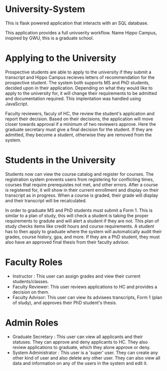 # University-System

This is flask powered application that interacts with an SQL database. 

This application provides a full univserity workflow. Name Hippo Campus, inspired by GWU, this is a graduate school. 

# Applying to the University
Prospective students are able to apply to the university if they submit a transcript and Hippo Campus recieves letters of recommendation for the prospective student. The system both supports MS and PhD students, decided upon in their application. Depending on what they would like to apply to the university for, it will change their requirements to be admitted and documentation required. This implentation was handled using JavaScript.

Faculty reviewers, faculy of HC, the review the student's application and report their decision. Based on their decisions, the application will move closer towards approval if a minimum of two reviewers approve. Here the graduate secretary must give a final decision for the student. If they are admitted, they become a student, otherwise they are removed from the system. 

# Students in the University
 
 Students now can view the course catalog and register for courses. The registration system prevents users from registering for conflicting times, courses that require prerequistes not met, and other errors. After a course is registered for, it will show in their current enrollment and display on their transcript as in progress. When a course is graded, their grade will display and their transcript will be recalculated. 

In order to graduate MS and PhD students must submit a Form 1. This is similar to a plan of study, this will check a student is taking the proper requirements to gradute and will alert a student if they are not. This plan of study checks items like credit hours and course requirements. A student has to then apply to graduate where the system will automatically audit their grades, course history, gpa, and more. If they are a PhD student, they must also have an approved final thesis from their faculty advisor. 


# Faculty Roles
  - Instructor : This user can assign grades and view their current students/classes.
  - Faculty Reviewer: This user reviews applications to HC and provides a decision on them. 
  - Faculty Advisor: This user can view its advisees transcripts, Form 1 (plan of study), and approves their PhD student's thesis. 
 
 # Admin Roles
  - Graduate Secretary : This user can view all applicants and their statuses. They can approve and deny applicants to HC. They also review applications to graduate, which they alone approve or deny. 
  - System Administrator : This user is a 'super' user. They can create any other kind of user and also delete any other user. They can also view all data and information on any of the users in the system and edit it. 

